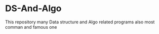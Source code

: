 # DS-And-Algo
This repository many Data structure and Algo related programs also most comman and famous one

